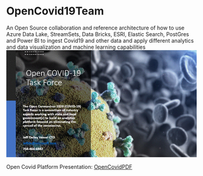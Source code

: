 # OpenCovid19Team
An Open Source collaboration and reference architecture of how to use Azure Data Lake, StreamSets, Data Bricks, ESRI, Elastic Search, PostGres and Power BI to ingest Covid19 and other data and apply different analytics and data visualization and machine learning capabilities
![Open Covid TaskForce Splash](OpenCovidTaskForce.gif)

Open Covid Platform Presentation: 
[OpenCovidPDF](OpenCovidPlatform.pdf "Open Covid Platform Presentation PDF")
